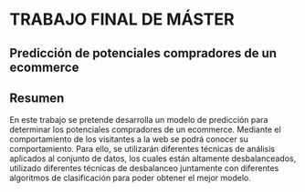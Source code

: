 # TRABAJO FINAL DE MÁSTER

## Predicción de potenciales compradores de un ecommerce

## Resumen

En este trabajo se pretende desarrolla un modelo de predicción para determinar los potenciales compradores de un ecommerce. Mediante el comportamiento de los visitantes a la web se podrá conocer su comportamiento. Para ello, se utilizarán diferentes técnicas de análisis aplicados al conjunto de datos, los cuales están altamente desbalanceados, utilizado diferentes técnicas de desbalanceo juntamente con diferentes algoritmos de clasificación para poder obtener el mejor modelo.
